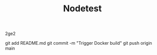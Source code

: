 ﻿---
title: Nodetest
emoji: 📊
colorFrom: blue
colorTo: green
sdk: docker
pinned: false
---

2ge2

git add README.md
git commit -m "Trigger Docker build"
git push origin main
